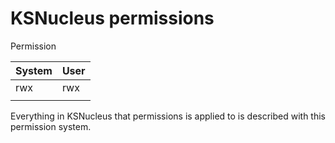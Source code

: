 # KSNucleus permissions

Permission

| System | User |
| ------ | ---- |
| rwx    | rwx  |
|        |      |

Everything in KSNucleus that permissions is applied to is described with this permission system.


